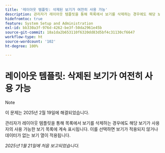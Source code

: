 ```yaml
---
title: '레이아웃 템플릿: 삭제된 보기가 여전히 사용 가능'
description: 관리자가 레이아웃 템플릿을 통해 목록에서 보기를 삭제하는 경우에도 해당 보기가 사용자의 사용 가능한 보기 목록에 계속 표시됩니다. 이를 선택하면 보기가 적용되지 않거나 데이터가 없는 보기 열이 적용됩니다.
hidefromtoc: true
feature: System Setup and Administration
exl-id: bb330a3f-976d-4262-be3f-50da2961e45b
source-git-commit: 18a1da2b653110f6320dd83d5bf4c31130cf6647
workflow-type: ht
source-wordcount: '102'
ht-degree: 100%

---
```


# 레이아웃 템플릿: 삭제된 보기가 여전히 사용 가능

>[!NOTE]
>
>이 문제는 2025년 2월 19일에 해결되었습니다.

관리자가 레이아웃 템플릿을 통해 목록에서 보기를 삭제하는 경우에도 해당 보기가 사용자의 사용 가능한 보기 목록에 계속 표시됩니다. 이를 선택하면 보기가 적용되지 않거나 데이터가 없는 보기 열이 적용됩니다.

_2025년 1월 21일에 처음 보고되었습니다._
